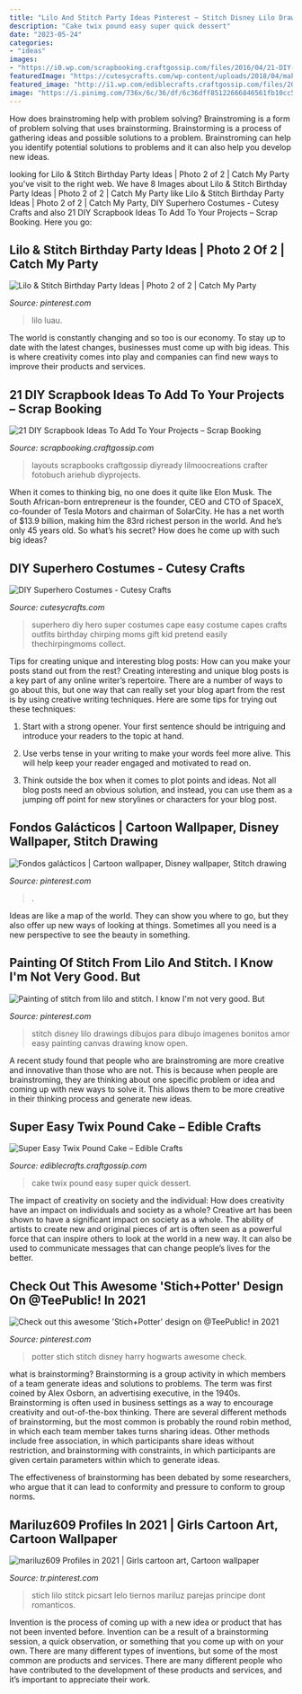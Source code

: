```yaml
---
title: "Lilo And Stitch Party Ideas Pinterest ~ Stitch Disney Lilo Drawings Dibujos Para Dibujo Imagenes Bonitos Amor Easy Painting Canvas Drawing Know Open"
description: "Cake twix pound easy super quick dessert"
date: "2023-05-24"
categories:
- "ideas"
images:
- "https://i0.wp.com/scrapbooking.craftgossip.com/files/2016/04/21-DIY-Scrapbook-Ideas-You-Should-Make.jpg?fit=625%2C935&amp;ssl=1"
featuredImage: "https://cutesycrafts.com/wp-content/uploads/2018/04/makeacape-654x1024-639x1000.jpg"
featured_image: "http://i1.wp.com/ediblecrafts.craftgossip.com/files/2016/09/Super-Easy-Twix-Pound-Cake-5-1copy.jpg?fit=600,917"
image: "https://i.pinimg.com/736x/6c/36/df/6c36dff85122666846561fb10cc55598.jpg"
---
```



How does brainstroming help with problem solving?
Brainstroming is a form of problem solving that uses brainstorming. Brainstorming is a process of gathering ideas and possible solutions to a problem. Brainstroming can help you identify potential solutions to problems and it can also help you develop new ideas.

	

		
looking for Lilo &amp; Stitch Birthday Party Ideas | Photo 2 of 2 | Catch My Party you've visit to the right web. We have 8 Images about Lilo &amp; Stitch Birthday Party Ideas | Photo 2 of 2 | Catch My Party like Lilo &amp; Stitch Birthday Party Ideas | Photo 2 of 2 | Catch My Party, DIY Superhero Costumes - Cutesy Crafts and also 21 DIY Scrapbook Ideas To Add To Your Projects – Scrap Booking. Here you go:
		
    
## Lilo &amp; Stitch Birthday Party Ideas | Photo 2 Of 2 | Catch My Party

<img loading=lazy src="https://i.pinimg.com/736x/2d/03/4a/2d034a8c6096076f0291e5cfc54f2a08.jpg" onerror="this.onerror=null;this.src='https://tse4.mm.bing.net/th?id=OIP.XM0eJ4gkx4BPiqv_Qo9uzAHaJ3&amp;pid=15.1';" alt="Lilo &amp; Stitch Birthday Party Ideas | Photo 2 of 2 | Catch My Party">

_Source: pinterest.com_

>lilo luau. 

	

The world is constantly changing and so too is our economy. To stay up to date with the latest changes, businesses must come up with big ideas. This is where creativity comes into play and companies can find new ways to improve their products and services.

    
## 21 DIY Scrapbook Ideas To Add To Your Projects – Scrap Booking

<img loading=lazy src="https://i0.wp.com/scrapbooking.craftgossip.com/files/2016/04/21-DIY-Scrapbook-Ideas-You-Should-Make.jpg?fit=625%2C935&amp;ssl=1" onerror="this.onerror=null;this.src='https://tse3.mm.bing.net/th?id=OIP.9eVZjpkYS1fmBuUVpq7dYQHaLF&amp;pid=15.1';" alt="21 DIY Scrapbook Ideas To Add To Your Projects – Scrap Booking">

_Source: scrapbooking.craftgossip.com_

>layouts scrapbooks craftgossip diyready lilmoocreations crafter fotobuch ariehub diyprojects. 

	

When it comes to thinking big, no one does it quite like Elon Musk. The South African-born entrepreneur is the founder, CEO and CTO of SpaceX, co-founder of Tesla Motors and chairman of SolarCity. He has a net worth of $13.9 billion, making him the 83rd richest person in the world. And he’s only 45 years old. So what’s his secret? How does he come up with such big ideas?

    
## DIY Superhero Costumes - Cutesy Crafts

<img loading=lazy src="https://cutesycrafts.com/wp-content/uploads/2018/04/makeacape-654x1024-639x1000.jpg" onerror="this.onerror=null;this.src='https://tse2.mm.bing.net/th?id=OIP.Eb3v244PW-5qk2EXt_6b9gHaLl&amp;pid=15.1';" alt="DIY Superhero Costumes - Cutesy Crafts">

_Source: cutesycrafts.com_

>superhero diy hero super costumes cape easy costume capes crafts outfits birthday chirping moms gift kid pretend easily thechirpingmoms collect. 

	

Tips for creating unique and interesting blog posts: How can you make your posts stand out from the rest?
Creating interesting and unique blog posts is a key part of any online writer’s repertoire. There are a number of ways to go about this, but one way that can really set your blog apart from the rest is by using creative writing techniques. Here are some tips for trying out these techniques:
1. Start with a strong opener. Your first sentence should be intriguing and introduce your readers to the topic at hand.

2. Use verbs tense in your writing to make your words feel more alive. This will help keep your reader engaged and motivated to read on.

3. Think outside the box when it comes to plot points and ideas. Not all blog posts need an obvious solution, and instead, you can use them as a jumping off point for new storylines or characters for your blog post.


    
## Fondos Galácticos | Cartoon Wallpaper, Disney Wallpaper, Stitch Drawing

<img loading=lazy src="https://i.pinimg.com/736x/e7/51/73/e7517326180fb36379ae8018b18999e2.jpg" onerror="this.onerror=null;this.src='https://tse4.mm.bing.net/th?id=OIP.inHiBcnK7I6IHZ541hYyegAAAA&amp;pid=15.1';" alt="Fondos galácticos | Cartoon wallpaper, Disney wallpaper, Stitch drawing">

_Source: pinterest.com_

>. 

	

Ideas are like a map of the world. They can show you where to go, but they also offer up new ways of looking at things. Sometimes all you need is a new perspective to see the beauty in something.

    
## Painting Of Stitch From Lilo And Stitch. I Know I&#039;m Not Very Good. But

<img loading=lazy src="https://i.pinimg.com/736x/15/4c/4b/154c4bb6140b31f1a2f830bc9fc3feb5--stitches.jpg" onerror="this.onerror=null;this.src='https://tse2.mm.bing.net/th?id=OIP.CSYBPhEnYd3c1oXKQfuFxwHaJ5&amp;pid=15.1';" alt="Painting of stitch from lilo and stitch. I know I&#039;m not very good. But">

_Source: pinterest.com_

>stitch disney lilo drawings dibujos para dibujo imagenes bonitos amor easy painting canvas drawing know open. 

	

A recent study found that people who are brainstroming are more creative and innovative than those who are not. This is because when people are brainstroming, they are thinking about one specific problem or idea and coming up with new ways to solve it. This allows them to be more creative in their thinking process and generate new ideas.

    
## Super Easy Twix Pound Cake – Edible Crafts

<img loading=lazy src="http://i1.wp.com/ediblecrafts.craftgossip.com/files/2016/09/Super-Easy-Twix-Pound-Cake-5-1copy.jpg?fit=600,917" onerror="this.onerror=null;this.src='https://tse2.mm.bing.net/th?id=OIP.0E_pkirUGynx9KueZUnlbgHaLU&amp;pid=15.1';" alt="Super Easy Twix Pound Cake – Edible Crafts">

_Source: ediblecrafts.craftgossip.com_

>cake twix pound easy super quick dessert. 

	

The impact of creativity on society and the individual: How does creativity have an impact on individuals and society as a whole?
Creative art has been shown to have a significant impact on society as a whole. The ability of artists to create new and original pieces of art is often seen as a powerful force that can inspire others to look at the world in a new way. It can also be used to communicate messages that can change people’s lives for the better.

    
## Check Out This Awesome &#039;Stich+Potter&#039; Design On @TeePublic! In 2021

<img loading=lazy src="https://i.pinimg.com/736x/dd/c5/74/ddc574390947fa8cbeb25884a9069519.jpg" onerror="this.onerror=null;this.src='https://tse1.mm.bing.net/th?id=OIP.Ku2K3eYpQXy1fulK7M5O8gHaHa&amp;pid=15.1';" alt="Check out this awesome &#039;Stich+Potter&#039; design on @TeePublic! in 2021">

_Source: pinterest.com_

>potter stich stitch disney harry hogwarts awesome check. 

	

what is brainstorming?
Brainstorming is a group activity in which members of a team generate ideas and solutions to problems. The term was first coined by Alex Osborn, an advertising executive, in the 1940s. Brainstorming is often used in business settings as a way to encourage creativity and out-of-the-box thinking. 
There are several different methods of brainstorming, but the most common is probably the round robin method, in which each team member takes turns sharing ideas. Other methods include free association, in which participants share ideas without restriction, and brainstorming with constraints, in which participants are given certain parameters within which to generate ideas. 

The effectiveness of brainstorming has been debated by some researchers, who argue that it can lead to conformity and pressure to conform to group norms.

    
## Mariluz609 Profiles In 2021 | Girls Cartoon Art, Cartoon Wallpaper

<img loading=lazy src="https://i.pinimg.com/736x/6c/36/df/6c36dff85122666846561fb10cc55598.jpg" onerror="this.onerror=null;this.src='https://tse4.mm.bing.net/th?id=OIP.LFui_FLvgiPmFmPWx3sGoQHaHa&amp;pid=15.1';" alt="mariluz609 Profiles in 2021 | Girls cartoon art, Cartoon wallpaper">

_Source: tr.pinterest.com_

>stich lilo stitck picsart lelo tiernos mariluz parejas príncipe dont romanticos. 

	

Invention is the process of coming up with a new idea or product that has not been invented before. Invention can be a result of a brainstorming session, a quick observation, or something that you come up with on your own. There are many different types of inventions, but some of the most common are products and services. There are many different people who have contributed to the development of these products and services, and it’s important to appreciate their work.

